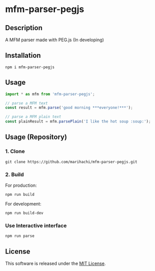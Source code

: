 # mfm-parser-pegjs
## Description
A MFM parser made with PEG.js (In developing)  

## Installation
```
npm i mfm-parser-pegjs
```

## Usage
```ts
import * as mfm from 'mfm-parser-pegjs';

// parse a MFM text
const result = mfm.parse('good morning ***everyone!***');

// parse a MFM plain text
const plainResult = mfm.parsePlain('I like the hot soup :soup:​');
```

## Usage (Repository)
### 1. Clone
```
git clone https://github.com/marihachi/mfm-parser-pegjs.git
```

### 2. Build
For production:  
```
npm run build
```

For development:  
```
npm run build-dev
```

### Use Interactive interface
```
npm run parse
```

## License
This software is released under the [MIT License](LICENSE).
